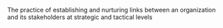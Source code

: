 The practice of establishing and nurturing links between an organization and its stakeholders at strategic and tactical levels
